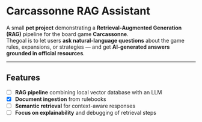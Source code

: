 # Carcassonne RAG Assistant

A small **pet project** demonstrating a **Retrieval-Augmented Generation (RAG)** pipeline for the board game **Carcassonne**.  
Thegoal is to let users **ask natural-language questions** about the game rules, expansions, or strategies — and get **AI-generated answers grounded in official resources**.

---

## Features
- [ ] **RAG pipeline** combining local vector database with an LLM 
- [x] **Document ingestion** from rulebooks 
- [ ] **Semantic retrieval** for context-aware responses 
- [ ] **Focus on explainability** and debugging of retrieval steps
